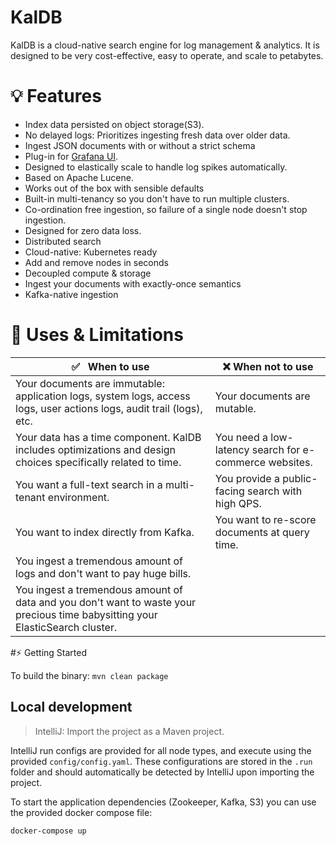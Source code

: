 # KalDB

KalDB is a cloud-native search engine for log management & analytics. It is designed to be very cost-effective, easy to operate, and scale to petabytes.

# 💡 Features

- Index data persisted on object storage(S3).
- No delayed logs: Prioritizes ingesting fresh data over older data.
- Ingest JSON documents with or without a strict schema
- Plug-in for [Grafana UI](https://github.com/slackhq/slack-kaldb-app). 
- Designed to elastically scale to handle log spikes automatically.
- Based on Apache Lucene.
- Works out of the box with sensible defaults
- Built-in multi-tenancy so you don't have to run multiple clusters.
- Co-ordination free ingestion, so failure of a single node doesn't stop ingestion.
- Designed for zero data loss. 
- Distributed search
- Cloud-native: Kubernetes ready
- Add and remove nodes in seconds
- Decoupled compute & storage
- Ingest your documents with exactly-once semantics
- Kafka-native ingestion

# 🔎 Uses & Limitations
| :white_check_mark: &nbsp; When to use                                                  	                                                    | :x: When not to use                                       	|
|---------------------------------------------------------------------------------------------------------------------------------------------|--------------------------------------------------------------	|
| Your documents are immutable: application logs, system logs, access logs, user actions logs, audit trail  (logs), etc.                    	 | Your documents are mutable.   	|
| Your data has a time component. KalDB includes optimizations and design choices specifically related to time.                               | You need a low-latency search for e-commerce websites.               	|
| You want a full-text search in a multi-tenant environment.     	                                                                            | You provide a public-facing search with high QPS.	|
| You want to index directly from Kafka.                                                                                                      | You want to re-score documents at query time.
| You ingest a tremendous amount of logs and don't want to pay huge bills.                                                             	      |
| You ingest a tremendous amount of data and you don't want to waste your precious time babysitting your ElasticSearch cluster.                             

#⚡ Getting Started

To build the binary: `mvn clean package`

## Local development

> IntelliJ: Import the project as a Maven project.

IntelliJ run configs are provided for all node types, and execute using the provided `config/config.yaml`. These 
configurations are stored in the `.run` folder and should automatically be detected by IntelliJ upon importing the 
project.

To start the application dependencies (Zookeeper, Kafka, S3) you can use the provided docker compose file:
```bash
docker-compose up
```
